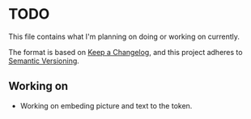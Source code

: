 # TODO
This file contains what I'm planning on doing or working on currently.

The format is based on [Keep a Changelog](https://keepachangelog.com/en/1.0.0/),
and this project adheres to [Semantic Versioning](https://semver.org/spec/v2.0.0.html).

## Working on
- Working on embeding picture and text to the token.